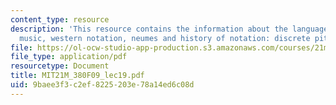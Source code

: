 ```yaml
---
content_type: resource
description: 'This resource contains the information about the languages used for
  music, western notation, neumes and history of notation: discrete pitch.'
file: https://ol-ocw-studio-app-production.s3.amazonaws.com/courses/21m-380-music-and-technology-contemporary-history-and-aesthetics-fall-2009/9baee3f3c2ef8225203e78a14ed6c08d_MIT21M_380F09_lec19.pdf
file_type: application/pdf
resourcetype: Document
title: MIT21M_380F09_lec19.pdf
uid: 9baee3f3-c2ef-8225-203e-78a14ed6c08d
---
```

